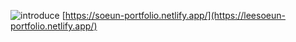 ![introduce](https://github.com/user-attachments/assets/27a83f6a-1d7f-47ac-afe1-10d1eeddaf7e)
[https://soeun-portfolio.netlify.app/](https://leesoeun-portfolio.netlify.app/)
